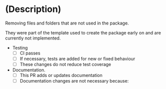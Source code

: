 # (Description)

Removing files and folders that are not used in the package. 

They were part of the template used to create the package early on and are currently not implemented.

- Testing
    - [ ] CI passes
    - [ ] If necessary, tests are added for new or fixed behaviour
    - [ ] These changes do not reduce test coverage
- Documentation.
    - [ ] This PR adds or updates documentation
    - [ ] Documentation changes are not necessary because:
